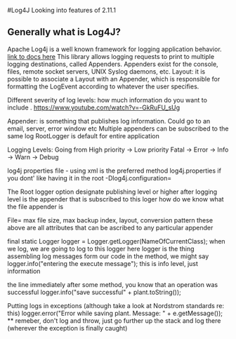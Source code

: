 #Log4J
Looking into features of 2.11.1
## Generally what is Log4J?
Apache Log4j is  a well known framework for logging application behavior. [link to docs here](http://logging.apache.org/log4j/2.x/manual/index.html) 
This library allows logging requests to print to multiple logging destinations, called Appenders. Appenders exist for the console, files, remote socket servers, UNIX Syslog daemons, etc. 
Layout: it is possible to associate a Layout with an Appender, which is responsible for formatting the LogEvent according to whatever the user specifies. 

Different severity of log levels: how much information do you want to include . https://www.youtube.com/watch?v=-GkRuFU_sUg

Appender: is something that publishes log information. Could go to an email, server, error window etc
Multiple appenders can be subscribed to the same log 
RootLogger is default for entire application 

Logging Levels:
Going from High priority -> Low priority
Fatal -> Error -> Info -> Warn -> Debug

log4j properties file - using xml is the preferred method 
log4j.properties
if you dont' like having it in the root -Dlog4j.configuration=<path to log4j.properties file>

The Root logger option 
designate publishing level or higher 
after logging level is the appender that is subscribed to this loger 
how do we know what the file appender is 

File=<filepath>
max file size, max backup index, layout, conversion pattern
these above are all attributes that can be ascribed to any particular appender 

final static Logger logger = Logger.getLogger(NameOfCurrentClass); 
when we log, we are going to log to this logger here
logger is the thing assembling log messages form our code 
in the method, we might say 
logger.info("entering the execute message"); 
this is info level, just information 

the line immediately after some method, you know that an operation was successful 
logger.info("save successful" + plant.toString());

Putting logs in exceptions (although take a look at Nordstrom standards re: this)
logger.error("Error while saving plant. Message: " + e.getMessage());
** remeber, don't log and throw, just go further up the stack and log there (wherever the exception is finally caught)
